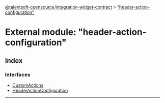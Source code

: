[@talentsoft-opensource/integration-widget-contract](../README.md) > ["header-action-configuration"](../modules/_header_action_configuration_.md)

# External module: "header-action-configuration"

## Index

### Interfaces

* [CustomActions](../interfaces/_header_action_configuration_.customactions.md)
* [HeaderActionConfiguration](../interfaces/_header_action_configuration_.headeractionconfiguration.md)

---

